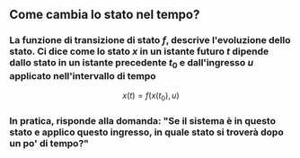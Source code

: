 ## Come cambia lo stato nel tempo?

<VSpace space="4"/>

<DefinitionBlock v-click class="mb-8">

### La <Alert strong>funzione di transizione di stato</Alert> $f$, descrive l'<Alert>evoluzione</Alert> dello stato. Ci dice come lo stato $x$ in un istante futuro $t$ dipende dallo stato in un istante precedente $t_0$ e dall'ingresso $u$ applicato nell'intervallo di tempo

<VSpace space="4"/>

$$
x(t) = f(x(t_0), u)
$$

</DefinitionBlock>

<v-click>

### In pratica, risponde alla domanda: "Se il sistema è in questo stato e applico questo ingresso, <Alert strong>in quale stato si troverà</Alert> dopo un po' di tempo?"

</v-click>
